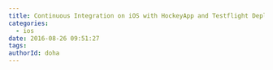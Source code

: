 ```yaml
---
title: Continuous Integration on iOS with HockeyApp and Testflight Deployment
categories:
  - ios
date: 2016-08-26 09:51:27
tags:
authorId: doha
---
```

